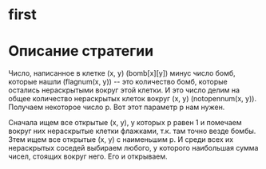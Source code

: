 # first
Описание стратегии
==================
Число, написанное в клетке (х, у) (bomb[х][у]) минус число бомб, которые нашли (flagnum(х, у)) -- это количество бомб, которые остались нераскрытыми вокруг этой клетки. И это число делим на общее количество нераскрытых клеток вокруг (х, у) (notopennum(х, у)). Получаем некоторое число р. Вот этот параметр р нам нужен. 

Сначала ищем все открытые (x, y), у которых р равен 1 и помечаем вокруг них нераскрытые клетки флажками, т.к. там точно везде бомбы.
Зтем ищем все открытые (x, y) с наименьшим р. И среди всех их нераскрытых соседей выбираем любого, у которого наибольшая сумма чисел, стоящих вокруг него. Его и открываем.


